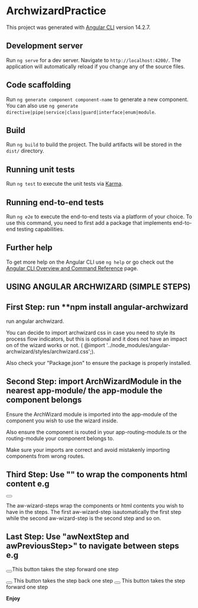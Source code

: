 # ArchwizardPractice

This project was generated with [Angular CLI](https://github.com/angular/angular-cli) version 14.2.7.

## Development server

Run `ng serve` for a dev server. Navigate to `http://localhost:4200/`. The application will automatically reload if you change any of the source files.

## Code scaffolding

Run `ng generate component component-name` to generate a new component. You can also use `ng generate directive|pipe|service|class|guard|interface|enum|module`.

## Build

Run `ng build` to build the project. The build artifacts will be stored in the `dist/` directory.

## Running unit tests

Run `ng test` to execute the unit tests via [Karma](https://karma-runner.github.io).

## Running end-to-end tests

Run `ng e2e` to execute the end-to-end tests via a platform of your choice. To use this command, you need to first add a package that implements end-to-end testing capabilities.

## Further help

To get more help on the Angular CLI use `ng help` or go check out the [Angular CLI Overview and Command Reference](https://angular.io/cli) page.


## USING ANGULAR ARCHWIZARD (SIMPLE STEPS)

## First Step: run **npm install angular-archwizard

run angular archwizard.

You can decide to import archwizard css in case you need to style its process flow indicators, but this is optional and it does not have an impact on of the wizard works or not.  ( @import '../node_modules/angular-archwizard/styles/archwizard.css';).

Also check your "Package.json" to ensure the package is properly installed.

## Second Step: import ArchWizardModule in the nearest app-module/ the app-module the component belongs

Ensure the ArchWizard module is imported into the app-module of the component you wish to use the wizard inside.

Also ensure the component is routed in your app-routing-module.ts or the routing-module your component belongs to.

Make sure your imports are correct and avoid mistakenly importing components from wrong routes.

## Third Step: Use "<aw-wizard></aw-wizard>" to wrap the components html content e.g

<aw-wizard>

<aw-wizard-step><button ></button></aw-wizard-step>

</aw-wizard-step>

The aw-wizard-steps wrap the components or html contents you wish to have in the steps. The first aw-wizard-step isautomatically the first step while the second aw-wizard-step is the second step and so on. 


## Last Step: Use "awNextStep and awPreviousStep>" to navigate between steps e.g

<aw-wizard>

<aw-wizard-step><button awNextStep></button></aw-wizard-step>This button takes the step forward one step


<aw-wizard-step>
<button awPreviousStep></button> This button takes the step back one step
<button awNextStep></button> This button takes the step forward one step
</aw-wizard-step>

</aw-wizard-step>


**Enjoy**